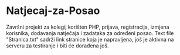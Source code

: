 # Natjecaj-za-Posao
Završni projekt za kolegij korišten PHP, prijava, registracija, izmjena korisnika, dodavanja natječaja i zadataka za određeni posao. 
Text file "Stranica.txt" sadrži link stranice koja je napravljena, još je aktivna na serveru za testiranje i biti će dorađena još. 
